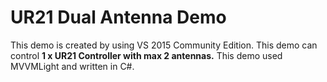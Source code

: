 # UR21 Dual Antenna Demo

This demo is created by using VS 2015 Community Edition.
This demo can control **1 x UR21 Controller with max 2 antennas.**
This demo used MVVMLight and written in C#.
